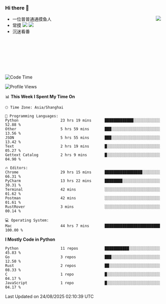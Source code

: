 ### Hi there 👋


<a href="https://github.com/yanlc39">
  <img align="right" src="https://github-readme-stats.vercel.app/api?username=yanlc39&show_icons=true&hide_border=true&icon_color=586069&title_color=a0a9af">
</a>

- 一位普普通通摸鱼人
- 常摸 ![](https://img.shields.io/badge/-Python-3e74a2?style=flat-square&logo=Python&logoColor=fff) ![](https://img.shields.io/badge/-C%2B%2B-brightgreen?style=flat-square)
- 沉迷看番



<br><br><br><br><br><br>


<!--START_SECTION:waka-->
![Code Time](http://img.shields.io/badge/Code%20Time-1%2C626%20hrs%2057%20mins-blue)

![Profile Views](http://img.shields.io/badge/Profile%20Views-0-blue)

📊 **This Week I Spent My Time On** 

```text
🕑︎ Time Zone: Asia/Shanghai

💬 Programming Languages: 
Python                   23 hrs 19 mins      █████████████░░░░░░░░░░░░   52.88 % 
Other                    5 hrs 59 mins       ███░░░░░░░░░░░░░░░░░░░░░░   13.56 % 
JSON                     5 hrs 55 mins       ███░░░░░░░░░░░░░░░░░░░░░░   13.42 % 
Text                     2 hrs 19 mins       █░░░░░░░░░░░░░░░░░░░░░░░░   05.27 % 
Gettext Catalog          2 hrs 9 mins        █░░░░░░░░░░░░░░░░░░░░░░░░   04.90 % 

🔥 Editors: 
Chrome                   29 hrs 15 mins      █████████████████░░░░░░░░   66.31 % 
PyCharm                  13 hrs 22 mins      ████████░░░░░░░░░░░░░░░░░   30.31 % 
Terminal                 42 mins             ░░░░░░░░░░░░░░░░░░░░░░░░░   01.62 % 
Postman                  42 mins             ░░░░░░░░░░░░░░░░░░░░░░░░░   01.61 % 
RustRover                3 mins              ░░░░░░░░░░░░░░░░░░░░░░░░░   00.14 % 

💻 Operating System: 
Mac                      44 hrs 7 mins       █████████████████████████   100.00 % 
```

**I Mostly Code in Python** 

```text
Python                   11 repos            ███████████░░░░░░░░░░░░░░   45.83 % 
Go                       3 repos             ███░░░░░░░░░░░░░░░░░░░░░░   12.50 % 
Rust                     2 repos             ██░░░░░░░░░░░░░░░░░░░░░░░   08.33 % 
C                        1 repo              █░░░░░░░░░░░░░░░░░░░░░░░░   04.17 % 
JavaScript               1 repo              █░░░░░░░░░░░░░░░░░░░░░░░░   04.17 % 
```




 Last Updated on 24/08/2025 02:10:39 UTC
<!--END_SECTION:waka-->
